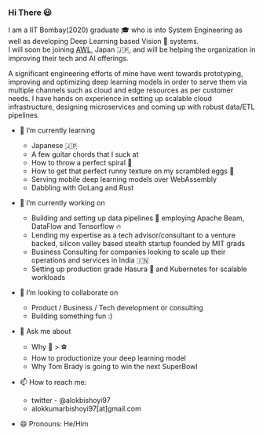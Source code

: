 ### Hi There 😃
I am a IIT Bombay(2020) graduate 🎓 who is into System Engineering as well as developing Deep Learning based Vision 👀 systems.  
I will soon be joining [AWL](https://awl.co.jp/en/), Japan 🇯🇵, and will be helping the organization in improving their tech and AI offerings.

A significant engineering efforts of mine have went towards prototyping, improving and optimizing deep learning models in order to serve them via multiple channels such as cloud and edge resources as per customer needs. I have hands on experience in setting up scalable cloud infrastructure, designing microservices and coming up with robust data/ETL pipelines.

- 🌱 I’m currently learning
  - Japanese 🇯🇵
  - A few guitar chords that I suck at
  - How to throw a perfect spiral 🏈
  - How to get that perfect runny texture on my scrambled eggs 🍳
  - Serving mobile deep learning models over WebAssembly
  - Dabbling with GoLang and Rust
  
- 🔭 I’m currently working on
  - Building and setting up data pipelines 🚰 employing Apache Beam, DataFlow and Tensorflow 🔥
  - Lending my expertise as a tech advisor/consultant to a venture backed, silicon valley based stealth startup founded by MIT grads
  - Business Consulting for companies looking to scale up their operations and services in India 🇮🇳
  - Setting up production grade Hasura 👿 and Kubernetes for scalable workloads

- 👯 I’m looking to collaborate on
  - Product / Business / Tech development or consulting
  - Building something fun :) 
  
- 💬 Ask me about
  - Why 🏈 > ⚽
  - How to productionize your deep learning model
  - Why Tom Brady is going to win the next SuperBowl

- 📫 How to reach me:
  -  twitter - @alokbishoyi97
  -  alokkumarbishoyi97[at]gmail.com
  
- 😄 Pronouns: He/Him


